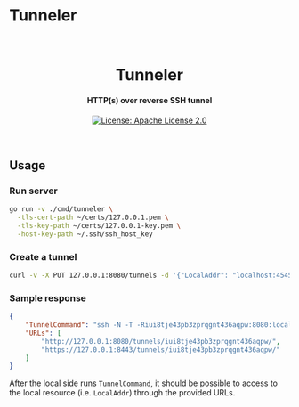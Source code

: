# Tunneler

<h1 align="center">
  <br>
  Tunneler
  <br>
</h1>
<h4 align="center">HTTP(s) over reverse SSH tunnel</h4>
<p align="center">
  <a href="LICENSE"><img src="https://img.shields.io/badge/license-Apache%202.0-blue?style=flat-square" alt="License: Apache License 2.0"></a>
</p>
<br>

## Usage

### Run server

```sh
go run -v ./cmd/tunneler \
  -tls-cert-path ~/certs/127.0.0.1.pem \
  -tls-key-path ~/certs/127.0.0.1-key.pem \
  -host-key-path ~/.ssh/ssh_host_key
```

### Create a tunnel

```sh
curl -v -X PUT 127.0.0.1:8080/tunnels -d '{"LocalAddr": "localhost:4545"}'
```

### Sample response

```json
{
    "TunnelCommand": "ssh -N -T -Riui8tje43pb3zprqgnt436aqpw:8080:localhost:4545 streamer45-ubuntu -p 2222",
    "URLs": [
        "http://127.0.0.1:8080/tunnels/iui8tje43pb3zprqgnt436aqpw/",
        "https://127.0.0.1:8443/tunnels/iui8tje43pb3zprqgnt436aqpw/"
    ]
}
```

After the local side runs `TunnelCommand`, it should be possible to access to the local resource (i.e. `LocalAddr`) through the provided URLs.
